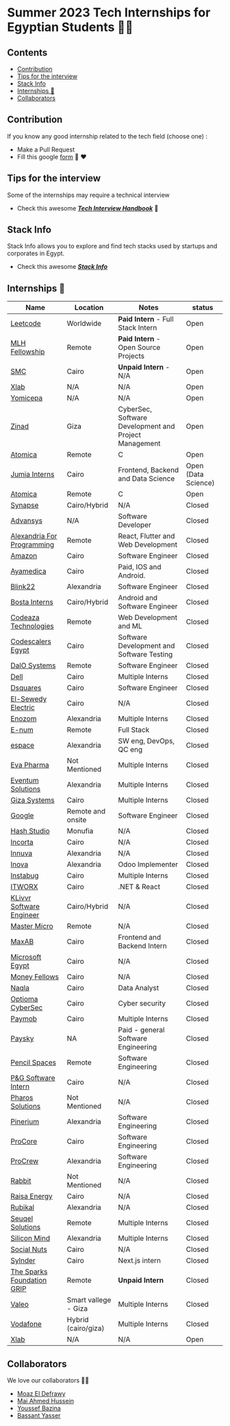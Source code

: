 # Summer 2023 Tech Internships for Egyptian Students 👩‍💻

## Contents
  - [Contribution](#contribution)
  - [Tips for the interview](#tips-for-the-interview)
  - [Stack Info](#stack-info)
  - [Internships :necktie:](#internships-necktie)
  - [Collaborators](#collaborators)

## Contribution
If you know any good internship related to the tech field (choose one) :
- Make a Pull Request
- Fill this google [form](https://docs.google.com/forms/d/e/1FAIpQLSf5ZYrhhYziWFQChdfxU_UWYacAHRsCuYpixuqhJ4pL_7RF-w/viewform?usp=sf_link) 🤗 ❤️

## Tips for the interview
Some of the internships may require a technical interview

- Check this awesome [***Tech Interview Handbook***](https://github.com/yangshun/tech-interview-handbook) 📖

## Stack Info
Stack Info allows you to explore and find tech stacks used by startups and corporates in Egypt.

- Check this awesome [***Stack Info***](http://www.stackinfo.me/)

## Internships :necktie:
| Name  |  Location |  Notes | status |
|---|---|-------------|--|
|[Leetcode](https://www.cognitoforms.com/LeetCodeLLC/FullStackEngineerIntern) | Worldwide | **Paid Intern** - Full Stack Intern | Open |
|[MLH Fellowship](https://fellowship.mlh.io/) | Remote | **Paid Intern** - Open Source Projects | Open |
|[SMC](https://docs.google.com/forms/d/e/1FAIpQLScxB95pTrMZzc2wH7BSS76n3gGKvIYglbcLv-EC2v7koW5Wfg/viewform) | Cairo | <b>Unpaid Intern</b> - N/A | Open |
|[Xlab](https://xlab-group.com/apply/) | N/A | N/A | Open |
|[Yomicepa](https://docs.google.com/forms/d/e/1FAIpQLSeBs4g6wn1E7U1zMkoR95rB8MXvGKnHsecznbVu_lTGqeN64Q/viewform) | N/A | N/A | Open |
|[Zinad](https://zinad.net/internship-program.html) | Giza | CyberSec, Software Development and Project Management | Open |
|[Atomica](https://careers.atomica.ai/job/c-software-engineer-internship/) | Remote | C | Open |
|[Jumia Interns](https://boards.eu.greenhouse.io/jumia) | Cairo | Frontend, Backend and Data Science | Open (Data Science) |
|[Atomica](https://careers.atomica.ai/job/c-software-engineer-internship/) | Remote | C | Open |
|[Synapse](https://www.synapse-analytics.io/) | Cairo/Hybrid | N/A | Closed |
|[Advansys](https://www.advansys-esc.com/careers/job-opening/) | N/A | Software Developer | Closed |
|[Alexandria For Programming](https://wuzzuf.net/jobs/careers/Alexandria-for-programming-Egypt-6203) | Remote | React, Flutter and Web Development | Closed |
|[Amazon](https://www.amazon.jobs/en/search?base_query=internship&country=EG) | Cairo | Software Engineer | Closed |
|[Ayamedica](https://www.ayamedica.com/careers) | Cairo | Paid, IOS and Android. | Closed |
|[Blink22](https://www.blink22.com/careers/) | Alexandria | Software Engineer | Closed |
|[Bosta Interns](https://jobs.lever.co/Bosta/?team=Engineering) | Cairo/Hybrid | Android and Software Engineer | Closed |
|[Codeaza Technologies](https://www.linkedin.com/company/codeaza/jobs/) | Remote | Web Development and ML | Closed |
|[Codescalers Egypt](https://www.codescalers-egypt.com/careers) | Cairo | Software Development and Software Testing | Closed |
|[DalO Systems](https://angel.co/company/dalosystems/jobs/1047126-junior-software-engineer-backend-intern) | Remote | Software Engineer | Closed |
|[Dell](http://bitly.ws/EETR) | Cairo | Multiple Interns | Closed |
|[Dsquares](https://dsquares.recruitee.com/) | Cairo | Software Engineer | Closed |
|[El-Sewedy Electric](https://elsewedyelectric.com/en/careers/) | Cairo | N/A | Closed |
|[Enozom](https://enozom.com/Company/Join_Us/) | Alexandria | Multiple Interns | Closed |
|[E-num](https://www.linkedin.com/company/e-num/jobs/) | Remote | Full Stack | Closed |
|[espace](https://espace.com.eg/blog/category/intenship/) | Alexandria | SW eng, DevOps,  QC eng | Closed |
|[Eva Pharma](https://www.linkedin.com/company/eva-pharma/posts/?feedView=all) | Not Mentioned | Multiple Interns | Closed |
|[Eventum Solutions](http://eventumsolutions.com/careers/) | Alexandria | Multiple Interns | Closed |
|[Giza Systems](https://www.gizasystemscareers.com/en/egypt/jobs/headway-intern-2023-software-development-center-4688135/) | Cairo | Multiple Interns | Closed |
|[Google](https://careers.google.com/jobs/results/?category=DATA_CENTER_OPERATIONS&category=DEVELOPER_RELATIONS&category=HARDWARE_ENGINEERING&category=INFORMATION_TECHNOLOGY&category=MANUFACTURING_SUPPLY_CHAIN&category=NETWORK_ENGINEERING&category=PRODUCT_MANAGEMENT&category=PROGRAM_MANAGEMENT&category=SOFTWARE_ENGINEERING&category=TECHNICAL_INFRASTRUCTURE_ENGINEERING&category=TECHNICAL_SOLUTIONS&category=TECHNICAL_WRITING&category=USER_EXPERIENCE&employment_type=INTERN&jex=ENTRY_LEVEL) | Remote and onsite | Software Engineer | Closed |
|[Hash Studio](http://www.hashstudio.com/) | Monufia | N/A | Closed |
|[Incorta](https://www.incorta.com/careers#positions) | Cairo | N/A | Closed |
|[Innuva](https://www.linkedin.com/posts/innuva_innuva-innuvians-university-activity-7062005481417957376-flR2?utm_source=share&utm_medium=member_android) | Alexandria | N/A | Closed |
|[Inova](https://inovaeg.com/jobs/) | Alexandria | Odoo Implementer | Closed |
|[Instabug](https://www.instabug.com/careers) | Cairo | Multiple Interns | Closed |
|[ITWORX](https://www.itworx.com/jobs/) | Cairo | .NET & React | Closed |
|[KLivvr Software Engineer](https://www.linkedin.com/company/klivvr/jobs/) | Cairo/Hybrid | N/A | Closed |
|[Master Micro](https://www.linkedin.com/company/master-micro/) | Remote | N/A | Closed |
|[MaxAB](https://maxab.breezy.hr/) | Cairo | Frontend and Backend Intern | Closed |
|[Microsoft Egypt](https://survey.alchemer.com/s3/7158711/Microsoft-Egypt-Development-Center-Summer-Engineering-Program-2023) | Cairo | N/A | Closed |
|[Money Fellows](https://www.linkedin.com/company/moneyfellows/jobs/) | Cairo | N/A | Closed |
|[Naqla](https://naqla.zohorecruit.com/jobs/Careers) | Cairo | Data Analyst | Closed |
|[Optioma CyberSec](https://www.linkedin.com/company/optimaps/posts/?feedView=all) | Cairo | Cyber security | Closed |
|[Paymob](https://www.linkedin.com/company/paymobcompany/posts/?feedView=all) | Cairo | Multiple Interns | Closed |
|[Paysky](https://paysky.io/jobs/internships-across-functions/) | NA | Paid - general Software Engineering | Closed |
|[Pencil Spaces](https://www.pencilspaces.com/careers/engineering) | Remote | Software Engineering | Closed |
|[P&G Software Intern](https://www.pgcareers.com/mea/en/engineering#job-search-bar) | Cairo | N/A | Closed |
|[Pharos Solutions](https://www.pharos-solutions.de/careers/) | Not Mentioned | N/A | Closed |
|[Pinerium](https://careers.pinerium.com/jobs/Internships) | Alexandria | Software Engineering | Closed |
|[ProCore](https://careers.procore.com/jobs/search?page=1&country_codes%5B%5D=eg&query=intern) | Cairo | Software Engineering | Closed |
|[ProCrew](https://www.procrew.pro/careers/) | Alexandria | Software Engineering | Closed |
|[Rabbit](https://rabbitmart.breezy.hr/) | Not Mentioned | N/A | Closed |
|[Raisa Energy](https://www.raisa.com/) | Cairo | N/A | Closed |
|[Rubikal](https://apply.workable.com/rubikal/#jobs) | Alexandria | N/A | Closed |
|[Seuqel Solutions](https://wuzzuf.net/jobs/careers/Care-Dental-Egypt-27404) | Remote | Multiple Interns | Closed |
|[Silicon Mind](https://silicon-mind.com/careers/) | Alexandria | Multiple Interns | Closed |
|[Social Nuts](https://socialnuts-eg.com/be-nut) | Cairo | N/A | Closed |
|[Sylnder](https://jobs.lever.co/sylndr/?department=Software%20Engineering) | Cairo | Next.js intern | Closed |
|[The Sparks Foundation GRIP](https://internship.thesparksfoundation.info/#steps-to-apply) | Remote | **Unpaid Intern** | Closed |
|[Valeo](https://docs.google.com/forms/d/e/1FAIpQLSfZ4iNEIbvefAYviDC0jRizI_LnTgIO-Ii-eiVwc9IWk6-M2g/viewform) | Smart vallege - Giza | Multiple Interns | Closed |
|[Vodafone](https://careers.vodafone.com/) | Hybrid (cairo/giza) | Multiple Interns | Closed |
|[Xlab](https://xlab-group.com/apply/) | N/A | N/A | Open |
## Collaborators
We love our collaborators 💜💜

* [Moaz El Defrawy](https://github.com/moaz-eldefrawy)
* [Mai Ahmed Hussein](https://github.com/MaiAhmedHussein)
* [Youssef Bazina](https://github.com/Bazina)
* [Bassant Yasser](https://github.com/Bassantyasser043)

